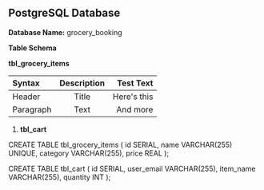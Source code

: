 



PostgreSQL Database
-------------


**Database Name:** grocery\_booking

**Table Schema**

**tbl\_grocery\_items**

| Syntax      | Description | Test Text     |
| :---        |    :----:   |          ---: |
| Header      | Title       | Here's this   |
| Paragraph   | Text        | And more      | 

1.  **tbl\_cart**


CREATE TABLE tbl_grocery_items (
  id SERIAL,
  name VARCHAR(255) UNIQUE,
  category VARCHAR(255),
  price REAL
);

CREATE TABLE tbl_cart (
  id SERIAL,
  user_email VARCHAR(255),
  item_name VARCHAR(255),
  quantity INT
);